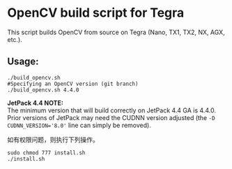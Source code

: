 # OpenCV build script for Tegra
This script builds OpenCV from source on Tegra (Nano, TX1, TX2, NX, AGX, etc.).

## Usage:
```
./build_opencv.sh
#Specifying an OpenCV version (git branch)
./build_opencv.sh 4.4.0  
```
**JetPack 4.4 NOTE:**   
The minimum version that will build correctly on JetPack 4.4 GA is 4.4.0. Prior versions of JetPack may need the CUDNN version adjusted (the `-D CUDNN_VERSION='8.0'` line can simply be removed).

如有权限问题，则执行下列操作。
```
sudo chmod 777 install.sh
./install.sh
```

